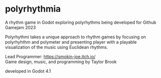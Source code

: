 # polyrhythmia <br>
A rhythm game in Godot exploring polyrhythms being developed for Github Gamejam 2023 <br>

Polyrhythmi takes a unique approach to rhythm games by focusing on polyrhyhthm
and polymeter and presenting player with a playable visualization of the music
using Euclidean rhythms. <br>

Lead Programmer: https://smokin-joe.itch.io/ <br>
Game design, music, and programming by Taylor Brook <br>

developed in Godot 4.1